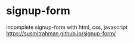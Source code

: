 # signup-form
incomplete signup-form with html, css, javascript
https://susmitrahman.github.io/signup-form/
